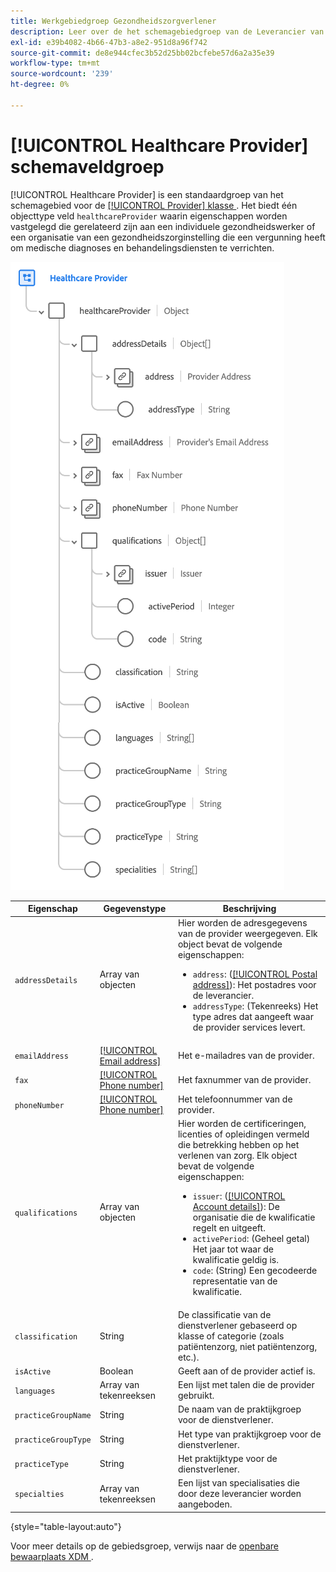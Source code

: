 ```yaml
---
title: Werkgebiedgroep Gezondheidszorgverlener
description: Leer over de het schemagebiedgroep van de Leverancier van de Gezondheid.
exl-id: e39b4082-4b66-47b3-a8e2-951d8a96f742
source-git-commit: de8e944cfec3b52d25bb02bcfebe57d6a2a35e39
workflow-type: tm+mt
source-wordcount: '239'
ht-degree: 0%

---
```


# [!UICONTROL Healthcare Provider] schemaveldgroep

[!UICONTROL Healthcare Provider] is een standaardgroep van het schemagebied voor de [[!UICONTROL Provider] klasse ](../../classes/provider.md). Het biedt één objecttype veld `healthcareProvider` waarin eigenschappen worden vastgelegd die gerelateerd zijn aan een individuele gezondheidswerker of een organisatie van een gezondheidszorginstelling die een vergunning heeft om medische diagnoses en behandelingsdiensten te verrichten.

![](../../images/field-groups/healthcare-provider.png)

| Eigenschap | Gegevenstype | Beschrijving |
| --- | --- | --- |
| `addressDetails` | Array van objecten | Hier worden de adresgegevens van de provider weergegeven. Elk object bevat de volgende eigenschappen: <ul><li>`address`: ([[!UICONTROL Postal address]](../../data-types/postal-address.md)): Het postadres voor de leverancier.</li><li>`addressType`: (Tekenreeks) Het type adres dat aangeeft waar de provider services levert.</li></ul> |
| `emailAddress` | [[!UICONTROL Email address]](../../data-types/email-address.md) | Het e-mailadres van de provider. |
| `fax` | [[!UICONTROL Phone number]](../../data-types/phone-number.md) | Het faxnummer van de provider. |
| `phoneNumber` | [[!UICONTROL Phone number]](../../data-types/phone-number.md) | Het telefoonnummer van de provider. |
| `qualifications` | Array van objecten | Hier worden de certificeringen, licenties of opleidingen vermeld die betrekking hebben op het verlenen van zorg. Elk object bevat de volgende eigenschappen: <ul><li>`issuer`: ([[!UICONTROL Account details]](../../data-types/account-details.md)): De organisatie die de kwalificatie regelt en uitgeeft.</li><li>`activePeriod`: (Geheel getal) Het jaar tot waar de kwalificatie geldig is.</li><li>`code`: (String) Een gecodeerde representatie van de kwalificatie.</li></ul> |
| `classification` | String | De classificatie van de dienstverlener gebaseerd op klasse of categorie (zoals patiëntenzorg, niet patiëntenzorg, etc.). |
| `isActive` | Boolean | Geeft aan of de provider actief is. |
| `languages` | Array van tekenreeksen | Een lijst met talen die de provider gebruikt. |
| `practiceGroupName` | String | De naam van de praktijkgroep voor de dienstverlener. |
| `practiceGroupType` | String | Het type van praktijkgroep voor de dienstverlener. |
| `practiceType` | String | Het praktijktype voor de dienstverlener. |
| `specialties` | Array van tekenreeksen | Een lijst van specialisaties die door deze leverancier worden aangeboden. |

{style="table-layout:auto"}

Voor meer details op de gebiedsgroep, verwijs naar de [ openbare bewaarplaats XDM ](https://github.com/adobe/xdm/blob/master/components/fieldgroups/provider/healthcare-provider-details.schema.json).
